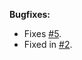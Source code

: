 
**Bugfixes:**
- Fixes [#5](https://github.com/cypress-io/cypress/issues/5).
- Fixed in [#2](https://github.com/cypress-io/cypress/pull/2).
 
